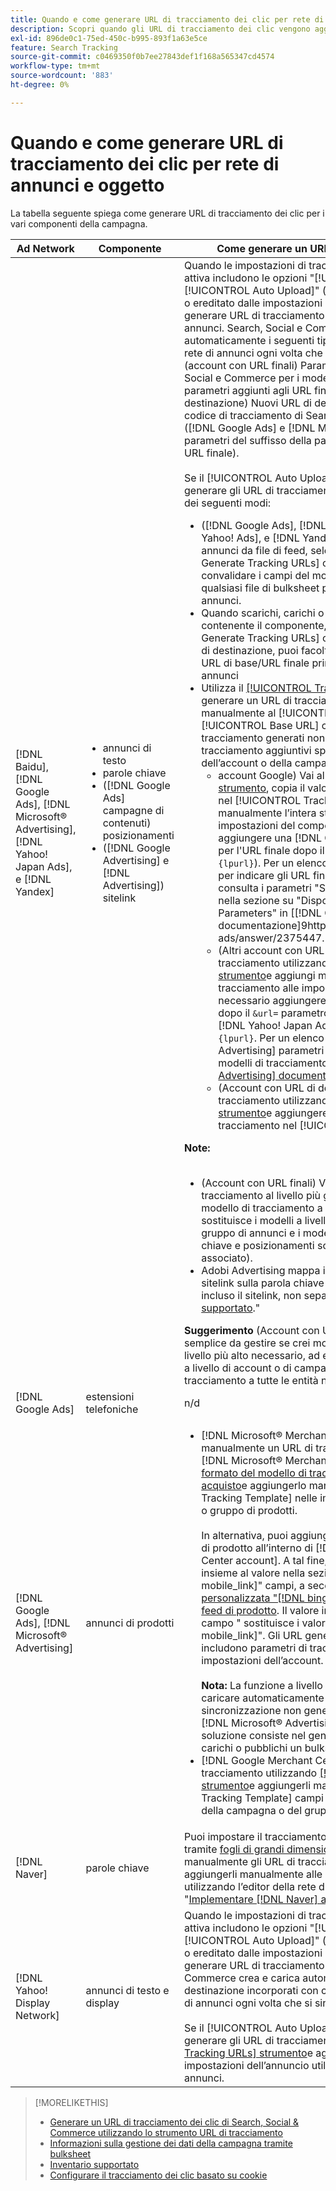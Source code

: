 ```yaml
---
title: Quando e come generare URL di tracciamento dei clic per rete di annunci e oggetto
description: Scopri quando gli URL di tracciamento dei clic vengono aggiunti automaticamente e quando e come aggiungerli manualmente per vari componenti della campagna.
exl-id: 896de0c1-75ed-450c-b995-893f1a63e5ce
feature: Search Tracking
source-git-commit: c0469350f0b7ee27843def1f168a565347cd4574
workflow-type: tm+mt
source-wordcount: '883'
ht-degree: 0%

---
```


# Quando e come generare URL di tracciamento dei clic per rete di annunci e oggetto

La tabella seguente spiega come generare URL di tracciamento dei clic per i vari componenti della campagna.

| Ad Network | Componente | Come generare un URL di tracciamento dei clic |
| ---- | ---- | ---- |
| [!DNL Baidu], [!DNL Google Ads], [!DNL Microsoft® Advertising], [!DNL Yahoo! Japan Ads], e [!DNL Yandex] | <ul><li>annunci di testo</li><li>parole chiave</li><li>([!DNL Google Ads] campagne di contenuti) posizionamenti</li><li>([!DNL Google Advertising] e [!DNL Advertising]) sitelink</li></ul> | Quando le impostazioni di tracciamento per una campagna attiva includono le opzioni &quot;[!UICONTROL EF Redirect]&quot; e &quot;[!UICONTROL Auto Upload]&quot; (impostato a livello di campagna o ereditato dalle impostazioni dell’account), non è necessario generare URL di tracciamento per i componenti del gruppo di annunci. Search, Social e Commerce crea e carica automaticamente i seguenti tipi di URL di tracciamento nella rete di annunci ogni volta che si sincronizza con essa: a) (account con URL finali) Parametri di tracciamento di Search, Social e Commerce per i modelli di tracciamento e gli stessi parametri aggiunti agli URL finali; b) (account con URL di destinazione) Nuovi URL di destinazione incorporati con codice di tracciamento di Search, Social e Commerce; e c) ([!DNL Google Ads] e [!DNL Microsoft® Advertising] account) parametri del suffisso della pagina di destinazione (suffisso URL finale).<br><br>Se il [!UICONTROL Auto Upload] L’opzione è disabilitata e puoi generare gli URL di tracciamento per un componente in uno dei seguenti modi:<ul><li>([!DNL Google Ads], [!DNL Microsoft® Advertising], [!DNL Yahoo! Ads], e [!DNL Yandex]a) Quando si pubblicano annunci da file di feed, selezionare [!UICONTROL Generate Tracking URLs] opzione. Facoltativamente, puoi convalidare i campi del modello di tracciamento in qualsiasi file di bulksheet prima di inviarlo alla rete di annunci.</li><li>Quando scarichi, carichi o pubblichi un file bulksheet contenente il componente, seleziona la [!UICONTROL Generate Tracking URLs] opzione. Per gli account con URL di destinazione, puoi facoltativamente convalidare i campi URL di base/URL finale prima di inviare il file alla rete di annunci</li><li>Utilizza il [[!UICONTROL Tracking URLs] strumento](/help/search-social-commerce/tools/click-tracking-url-generate.md) per generare un URL di tracciamento e aggiungerlo manualmente al [!UICONTROL Tracking Template] o [!UICONTROL Base URL] campo. <b>Nota:</b> I modelli di tracciamento generati non includono parametri di tracciamento aggiuntivi specificati nelle impostazioni dell’account o della campagna.<ul><li>account Google) Vai al [[!UICONTROL Tracking URLs] strumento](/help/search-social-commerce/tools/click-tracking-url-generate.md), copia il valore visualizzato sullo schermo nel [!UICONTROL Tracking Template] e aggiungere manualmente l’intera stringa di tracciamento alle impostazioni del componente. È necessario aggiungere una [!DNL Google Ads] [!DNL ValueTrack] per l&#39;URL finale dopo il `&url=` parametro (ad esempio `{lpurl}`). Per un elenco di [!DNL ValueTrack] parametri per indicare gli URL finali nei modelli di tracciamento, consulta i parametri &quot;Solo modello di tracciamento&quot; nella sezione su &quot;Disponibile [!DNL ValueTrack] Parameters&quot; in [[!DNL Google Ads] documentazione]9https://support.google.com/google-ads/answer/2375447.</li><li>(Altri account con URL finali) Genera un URL di tracciamento utilizzando [[!UICONTROL Tracking URLs] strumento](/help/search-social-commerce/tools/click-tracking-url-generate.md)e aggiungi manualmente l’intera stringa di tracciamento alle impostazioni del componente. È necessario aggiungere un parametro per l’URL finale dopo il `&url=` parametro (ad esempio `{lpurl}`). Per [!DNL Yahoo! Japan Ads] account, utilizza il parametro `{lpurl}`. Per un elenco di [!DNL Microsoft® Advertising] parametri per indicare gli URL finali nei modelli di tracciamento, vedi [[!DNL Microsoft® Advertising] documentazione](https://help.bingads.microsoft.com/#apex/3/en/56799).</li><li>(Account con URL di destinazione) Genera un URL di tracciamento utilizzando [[!UICONTROL Tracking URLs] strumento](/help/search-social-commerce/tools/click-tracking-url-generate.md)e aggiungere manualmente l’URL di tracciamento nel [!UICONTROL Base URL] campo.</li></ul></li></ul><b>Note:</b><br><br><ul><li>(Account con URL finali) Viene utilizzato il modello di tracciamento al livello più granulare (ad esempio, un modello di tracciamento a livello di parola chiave sostituisce i modelli a livello di account, campagna e gruppo di annunci e i modelli di tracciamento per parole chiave e posizionamenti sostituiscono quelli per l’annuncio associato).</li><li>Adobi Advertising mappa i clic e i ricavi risultanti dai sitelink sulla parola chiave associata all’annuncio in cui è incluso il sitelink, non separatamente. Consulta &quot;[Inventario supportato](/help/search-social-commerce/introduction/supported-inventory.md).&quot;</li></ul><b>Suggerimento</b> (Account con URL finali) Il tracciamento è più semplice da gestire se crei modelli di tracciamento solo al livello più alto necessario, ad esempio modelli di tracciamento a livello di account o di campagna, per applicare lo stesso tracciamento a tutte le entità nell’account o nella campagna. |
| [!DNL Google Ads] | estensioni telefoniche | n/d |
| [!DNL Google Ads], [!DNL Microsoft® Advertising] | annunci di prodotti | <ul><li>[!DNL Microsoft® Merchant Center] account: crea manualmente un URL di tracciamento per ogni prodotto nel [!DNL Microsoft® Merchant Center] account che utilizza [formato del modello di tracciamento per gli annunci di acquisto](/help/search-social-commerce/tracking/formats-click-tracking-microsoft.md)e aggiungerlo manualmente al [!UICONTROL Tracking Template] nelle impostazioni account, campagna o gruppo di prodotti.<br><br>In alternativa, puoi aggiungere l’URL di tracciamento ai dati di prodotto all’interno di [!DNL Microsoft® Merchant Center account]. A tal fine, includi l’URL di tracciamento, insieme al valore nella sezione &quot;[!DNL link]&quot; o &quot;[!DNL mobile_link]&quot; campi, a seconda dei casi, in un [colonna personalizzata &quot;[!DNL bingads_redirect]&quot; all’interno del feed di prodotto](https://help.ads.microsoft.com/#apex/3/en/51084). Il valore in &quot;[!DNL bingads_redirect]Il campo &quot; sostituisce i valori nel &quot;[!DNL link]&quot; e &quot;[!DNL mobile_link]&quot;. Gli URL generati con questo metodo non includono parametri di tracciamento specificati nelle impostazioni dell’account.<br><br><b>Nota:</b> La funzione a livello di account e di campagna per caricare automaticamente il tracciamento durante la sincronizzazione non genera il tracciamento per i nuovi [!DNL Microsoft® Advertising] gruppi di prodotti. Una soluzione consiste nel generare il tracciamento quando carichi o pubblichi un bulksheet.</li><li>[!DNL Google Merchant Center] account: genera URL di tracciamento utilizzando [[!UICONTROL Tracking URLs] strumento](/help/search-social-commerce/tools/click-tracking-url-generate.md)e aggiungerli manualmente al [!UICONTROL Tracking Template] campi nelle impostazioni dell’account, della campagna o del gruppo di prodotti.</li></ul> |
| [!DNL Naver] | parole chiave | Puoi impostare il tracciamento dei clic per tutti gli annunci tramite [fogli di grandi dimensioni](/help/search-social-commerce/campaign-management/bulksheets/bulksheet-about.md). In alternativa, puoi generare manualmente gli URL di tracciamento per gli annunci e aggiungerli manualmente alle impostazioni dell’annuncio utilizzando l’editor della rete di annunci. Consulta &quot;[Implementare [!DNL Naver] account di solo tracciamento](/help/search-social-commerce/campaign-management/naver-tracking-only-account-implement.md).&quot; |
| [!DNL Yahoo! Display Network] | annunci di testo e display | Quando le impostazioni di tracciamento per una campagna attiva includono le opzioni &quot;[!UICONTROL EF Redirect]&quot; e &quot;[!UICONTROL Auto Upload]&quot; (impostato a livello di campagna o ereditato dalle impostazioni dell’account), non è necessario generare URL di tracciamento per gli annunci. Search, Social e Commerce crea e carica automaticamente nuovi URL di destinazione incorporati con codice di tracciamento nella rete di annunci ogni volta che si sincronizza con essa.<br><br>Se il [!UICONTROL Auto Upload] è disabilitata, quindi puoi generare gli URL di tracciamento utilizzando [[!UICONTROL Tracking URLs] strumento](/help/search-social-commerce/tools/click-tracking-url-generate.md)e aggiungerli manualmente alle impostazioni dell’annuncio utilizzando l’editor della rete di annunci. |

>[!MORELIKETHIS]
>
>* [Generare un URL di tracciamento dei clic di Search, Social &amp; Commerce utilizzando lo strumento URL di tracciamento](/help/search-social-commerce/tools/click-tracking-url-generate.md)
>* [Informazioni sulla gestione dei dati della campagna tramite bulksheet](/help/search-social-commerce/campaign-management/bulksheets/bulksheet-about.md)
>* [Inventario supportato](/help/search-social-commerce/introduction/supported-inventory.md)
>* [Configurare il tracciamento dei clic basato su cookie](/help/search-social-commerce/tracking/click-tracking-set-up.md)
